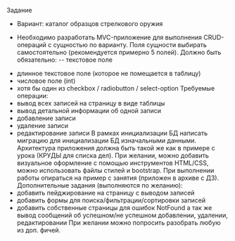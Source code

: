 Задание
- Вариант: каталог образцов стрелкового оружия
* Необходимо разработать MVC-приложение для выполнения CRUD-операций с сущностью по варианту. Поля сущности выбирать самостоятельно (рекомендуется примерно 5 полей). Должно быть обязательно:
-- текстовое поле
- длинное текстовое поле (которое не помещается в таблицу)
- числовое поле (int)
- хотя бы один из checkbox / radiobutton / select-option
Требуемые операции:
- вывод всех записей на страницу в виде таблицы
-	вывод детальной информации об одной записи
-	добавление записи
-	удаление записи
-	редактирование записи
В рамках инициализации БД написать миграцию для инициализации БД изначальными данными. 
Архитектура приложения должна быть такой же как в примере с урока (КРУДЫ для списка дел).
При желании, можно добавить визуальное оформление с помощью инструментов HTML/CSS, можно использовать файлы стилей и bootstrap.
При выполнении работы опираться на пример с занятия (приложен в архиве с ДЗ).
Дополнительные задания (выполняются по желанию):
- добавить пейджирование на страницу с выводом записей
-	добавить формы для поиска/фильтрации/сортировки записей
-	добавить собственные страницы для ошибок NotFound а так же вывод сообщений об успешном/не успешном добавлении, удалении, редактировании
При желании можно попросить разобрать любую из доп. фичей.
